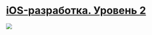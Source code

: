 # [iOS-разработка. Уровень 2](https://go.acstat.com/3ced01680e2ae408 "Skillbox")
![](https://i.postimg.cc/t9GPj6jS/ios-razrabotchik-uroven-2.png)
